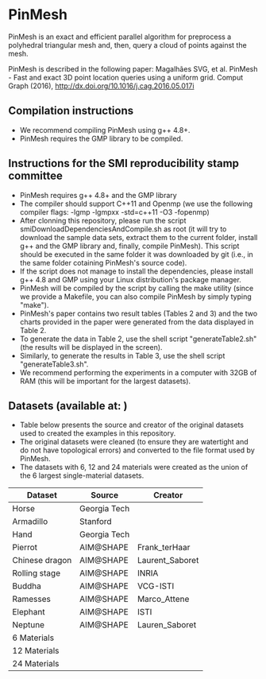 # PinMesh
PinMesh is an exact and efficient parallel algorithm for preprocess a polyhedral triangular mesh and, then, query a cloud of points against the mesh. 

PinMesh is described in the following paper:  Magalhães SVG, et al. PinMesh - Fast and exact 3D point location queries using a uniform grid. Comput Graph (2016), http://dx.doi.org/10.1016/j.cag.2016.05.017i 

## Compilation instructions
* We recommend compiling PinMesh using g++ 4.8+.
* PinMesh requires the GMP library to be compiled.

## Instructions for the SMI reproducibility stamp committee
* PinMesh requires g++ 4.8+ and the GMP library 
* The compiler should support C++11 and Openmp (we use the following compiler flags: -lgmp -lgmpxx -std=c++11 -O3  -fopenmp)
* After clonning this repository, please run the script smiDownloadDependenciesAndCompile.sh as root (it will try to download the sample data sets, extract them to the current folder, install g++ and the GMP library and, finally, compile PinMesh). This script should be executed in the same folder it was downloaded by git (i.e., in the same folder cotaining PinMesh's source code).
* If the script does not manage to install the dependencies, please install g++ 4.8 and GMP using your Linux distribution's package manager.
* PinMesh will be compiled by the script by calling the make utility (since we provide a Makefile, you can also compile PinMesh by simply typing "make").
* PinMesh's paper contains two result tables (Tables 2 and 3) and the two charts provided in the paper were generated from the data displayed in Table 2.
* To generate the data in Table 2, use the shell script "generateTable2.sh" (the results will be displayed in the screen).
* Similarly, to generate the results in Table 3, use the shell script "generateTable3.sh".
* We recommend performing the experiments in a computer with 32GB of RAM (this will be important for the largest datasets).



## Datasets (available at:  )
* Table below presents the source and creator of the original datasets used to created the examples in this repository.
* The original datasets were cleaned (to ensure they are watertight and do not have topological errors) and converted to the file format used by PinMesh.
* The datasets with 6, 12 and 24 materials were created as the union of the 6 largest single-material datasets.

Dataset          |          Source       |        Creator 
-----------------|-----------------------|----------------------------
Horse            |       Georgia Tech    |
Armadillo        |         Stanford      |     
Hand             |       Georgia Tech    |
Pierrot          |        AIM@SHAPE      |   Frank_terHaar
Chinese dragon   |        AIM@SHAPE      |   Laurent_Saboret
Rolling stage    |        AIM@SHAPE      |   INRIA
Buddha           |        AIM@SHAPE      |   VCG-ISTI
Ramesses         |        AIM@SHAPE      |   Marco_Attene
Elephant         |        AIM@SHAPE      |   ISTI
Neptune          |        AIM@SHAPE      |   Lauren_Saboret
6 Materials      |                       |
12 Materials     |                       |
24 Materials     |                       |







